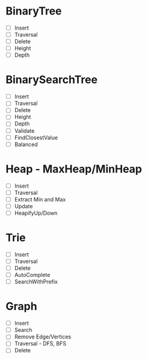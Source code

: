 # **BinaryTree**

- [ ]  Insert
- [ ]  Traversal
- [ ]  Delete
- [ ]  Height
- [ ]  Depth

# **BinarySearchTree**

- [ ]  Insert
- [ ]  Traversal
- [ ]  Delete
- [ ]  Height
- [ ]  Depth
- [ ]  Validate
- [ ]  FindClosestValue
- [ ]  Balanced

# Heap - MaxHeap/MinHeap

- [ ]  Insert
- [ ]  Traversal
- [ ]  Extract Min and Max
- [ ]  Update
- [ ]  HeapifyUp/Down

# Trie

- [ ]  Insert
- [ ]  Traversal
- [ ]  Delete
- [ ]  AutoComplete
- [ ]  SearchWithPrefix

# Graph

- [ ]  Insert
- [ ]  Search
- [ ]  Remove Edge/Vertices
- [ ]  Traversal - DFS, BFS
- [ ]  Delete